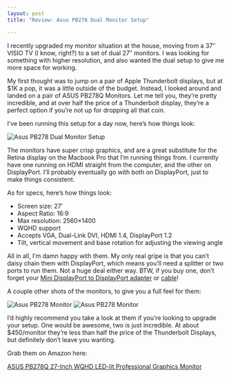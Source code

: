 ```yaml
---
layout: post
title: "Review: Asus PB278 Dual Monitor Setup"

---
```


I recently upgraded my monitor situation at the house, moving from a 37″ VISIO TV (I know, right?) to a set of dual 27″ monitors. I was looking for something with higher resolution, and also wanted the dual setup to give me more space for working.

My first thought was to jump on a pair of Apple Thunderbolt displays, but at $1K a pop, it was a little outside of the budget. Instead, I looked around and landed on a pair of ASUS PB278Q Monitors. Let me tell you, they’re pretty incredible, and at over half the price of a Thunderbolt display, they’re a perfect option if you’re not up for dropping all that coin.

I’ve been running this setup for a day now, here’s how things look:

![Asus PB278 Dual Monitor Setup](https://dl.dropbox.com/s/oemuqdt7e88z12e/IMG_0044.JPG)

The monitors have super crisp graphics, and are a great substitute for the Retina display on the Macbook Pro that I’m running things from. I currently have one running on HDMI straight from the computer, and the other on DisplayPort. I’ll probably eventually go with both on DisplayPort, just to make things consistent.

As for specs, here’s how things look:

- Screen size: 27′
- Aspect Ratio: 16:9
- Max resolution: 2560×1400
- WQHD support
- Accepts VGA, Dual-Link DVI, HDMI 1.4, DisplayPort 1.2
- Tilt, vertical movement and base rotation for adjusting the viewing angle

All in all, I’m damn happy with them. My only real gripe is that you can’t daisy chain them with DisplayPort, which means you’ll need a splitter or two ports to run them. Not a huge deal either way. BTW, if you buy one, don’t forget your [Mini DisplayPort to DisplayPort adapter](http://www.amazon.com/gp/product/B00HNF0KF0/ref=as_li_tl?ie=UTF8&camp=1789&creative=390957&creativeASIN=B00HNF0KF0&linkCode=as2&tag=daondr-20&linkId=SPSYI55ES45PP6QW) or [cable](http://www.amazon.com/gp/product/B00C7RJQPY/ref=as_li_tl?ie=UTF8&camp=1789&creative=390957&creativeASIN=B00C7RJQPY&linkCode=as2&tag=daondr-20&linkId=42T3EEL5UVL4KSPJ)!

A couple other shots of the monitors, to give you a full feel for them:

![Asus PB278 Monitor](https://dl.dropbox.com/s/nm9s70arvb7ruvv/IMG_0045.JPG)
![Asus PB278 Monitor](https://dl.dropbox.com/s/njifwdnbirtbyh1/IMG_0046.JPG)

I’d highly recommend you take a look at them if you’re looking to upgrade your setup. One would be awesome, two is just incredible. At about $450/monitor they’re less than half the price of the Thunderbolt Displays, but definitely don’t leave you wanting.

Grab them on Amazon here:

[ASUS PB278Q 27-Inch WQHD LED-lit Professional Graphics Monitor](http://www.amazon.com/gp/product/B009C3M7H0/ref=as_li_tl?ie=UTF8&camp=1789&creative=390957&creativeASIN=B009C3M7H0&linkCode=as2&tag=daondr-20&linkId=YNZWQQUM35CCSBOV)
